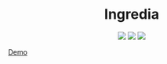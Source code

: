 <h1 align="center">Ingredia</h1>


<p align="center">
    <img src="https://img.shields.io/badge/node.js-5.4.1-brightgreen.svg?style=flat-square">
    <img src="https://img.shields.io/badge/Express-4.13.1-red.svg?style=flat-square">
    <img src="https://img.shields.io/badge/license-MIT-blue.svg?style=flat-square">
</p>

[Demo](https://ingredia.herokuapp.com/)
